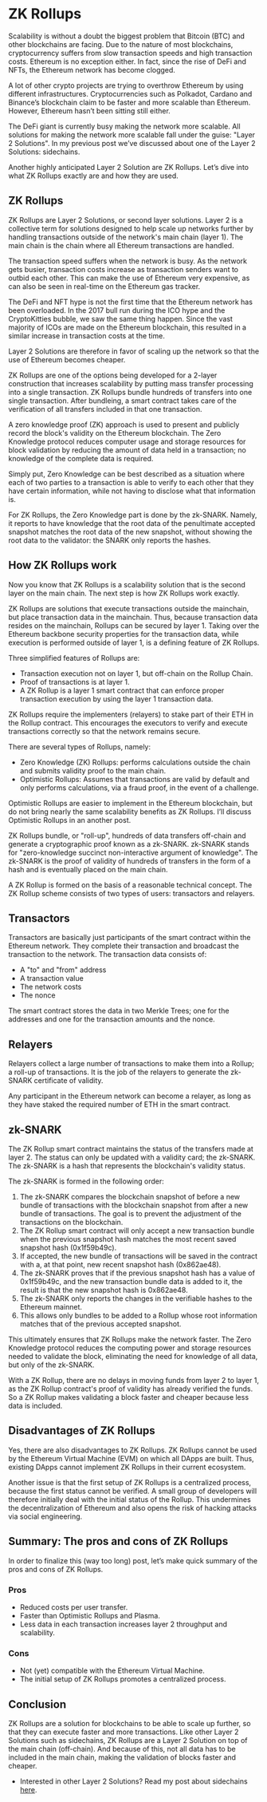 # ZK Rollups

Scalability is without a doubt the biggest problem that Bitcoin (BTC) and other blockchains are facing. Due to the nature of most blockchains, cryptocurrency suffers from slow transaction speeds and high transaction costs. Ethereum is no exception either. In fact, since the rise of DeFi and NFTs, the Ethereum network has become clogged.

A lot of other crypto projects are trying to overthrow Ethereum by using different infrastructures. Cryptocurrencies such as Polkadot, Cardano and Binance’s blockchain claim to be faster and more scalable than Ethereum. However, Ethereum hasn’t been sitting still either.

The DeFi giant is currently busy making the network more scalable. All solutions for making the network more scalable fall under the guise: "Layer 2 Solutions". In my previous post we’ve discussed about one of the Layer 2 Solutions: sidechains.

Another highly anticipated Layer 2 Solution are ZK Rollups. Let’s dive into what ZK Rollups exactly are and how they are used.

## ZK Rollups

ZK Rollups are Layer 2 Solutions, or second layer solutions. Layer 2 is a collective term for solutions designed to help scale up networks further by handling transactions outside of the network's main chain (layer 1). The main chain is the chain where all Ethereum transactions are handled.

The transaction speed suffers when the network is busy. As the network gets busier, transaction costs increase as transaction senders want to outbid each other. This can make the use of Ethereum very expensive, as can also be seen in real-time on the Ethereum gas tracker.

The DeFi and NFT hype is not the first time that the Ethereum network has been overloaded. In the 2017 bull run during the ICO hype and the CryptoKitties bubble, we saw the same thing happen. Since the vast majority of ICOs are made on the Ethereum blockchain, this resulted in a similar increase in transaction costs at the time.

Layer 2 Solutions are therefore in favor of scaling up the network so that the use of Ethereum becomes cheaper.

ZK Rollups are one of the options being developed for a 2-layer construction that increases scalability by putting mass transfer processing into a single transaction. ZK Rollups bundle hundreds of transfers into one single transaction. After bundleing, a smart contract takes care of the verification of all transfers included in that one transaction.

A zero knowledge proof (ZK) approach is used to present and publicly record the block's validity on the Ethereum blockchain. The Zero Knowledge protocol reduces computer usage and storage resources for block validation by reducing the amount of data held in a transaction; no knowledge of the complete data is required.

Simply put, Zero Knowledge can be best described as a situation where each of two parties to a transaction is able to verify to each other that they have certain information, while not having to disclose what that information is.

For ZK Rollups, the Zero Knowledge part is done by the zk-SNARK. Namely, it reports to have knowledge that the root data of the penultimate accepted snapshot matches the root data of the new snapshot, without showing the root data to the validator: the SNARK only reports the hashes.

## How ZK Rollups work

Now you know that ZK Rollups is a scalability solution that is the second layer on the main chain. The next step is how ZK Rollups work exactly.

ZK Rollups are solutions that execute transactions outside the mainchain, but place transaction data in the mainchain. Thus, because transaction data resides on the mainchain, Rollups can be secured by layer 1. Taking over the Ethereum backbone security properties for the transaction data, while execution is performed outside of layer 1, is a defining feature of ZK Rollups.

Three simplified features of Rollups are:

* Transaction execution not on layer 1, but off-chain on the Rollup Chain.
* Proof of transactions is at layer 1.
* A ZK Rollup is a layer 1 smart contract that can enforce proper transaction execution by using the layer 1 transaction data.

ZK Rollups require the implementers (relayers) to stake part of their ETH in the Rollup contract. This encourages the executors to verify and execute transactions correctly so that the network remains secure.

There are several types of Rollups, namely:

* Zero Knowledge (ZK) Rollups: performs calculations outside the chain and submits validity proof to the main chain.
* Optimistic Rollups: Assumes that transactions are valid by default and only performs calculations, via a fraud proof, in the event of a challenge.

Optimistic Rollups are easier to implement in the Ethereum blockchain, but do not bring nearly the same scalability benefits as ZK Rollups. I’ll discuss Optimistic Rollups in an another post.

ZK Rollups bundle, or "roll-up", hundreds of data transfers off-chain and generate a cryptographic proof known as a zk-SNARK. zk-SNARK stands for "zero-knowledge succinct non-interactive argument of knowledge". The zk-SNARK is the proof of validity of hundreds of transfers in the form of a hash and is eventually placed on the main chain.

A ZK Rollup is formed on the basis of a reasonable technical concept. The ZK Rollup scheme consists of two types of users: transactors and relayers.

## Transactors

Transactors are basically just participants of the smart contract within the Ethereum network. They complete their transaction and broadcast the transaction to the network. The transaction data consists of:

* A "to" and "from" address
* A transaction value
* The network costs
* The nonce

The smart contract stores the data in two Merkle Trees; one for the addresses and one for the transaction amounts and the nonce.

## Relayers

Relayers collect a large number of transactions to make them into a Rollup; a roll-up of transactions. It is the job of the relayers to generate the zk-SNARK certificate of validity.

Any participant in the Ethereum network can become a relayer, as long as they have staked the required number of ETH in the smart contract.

## zk-SNARK

The ZK Rollup smart contract maintains the status of the transfers made at layer 2. The status can only be updated with a validity card; the zk-SNARK. The zk-SNARK is a hash that represents the blockchain's validity status.

The zk-SNARK is formed in the following order:

1. The zk-SNARK compares the blockchain snapshot of before a new bundle of transactions with the blockchain snapshot from after a new bundle of transactions. The goal is to prevent the adjustment of the transactions on the blockchain.
2. The ZK Rollup smart contract will only accept a new transaction bundle when the previous snapshot hash matches the most recent saved snapshot hash (0x1f59b49c).
3. If accepted, the new bundle of transactions will be saved in the contract with a, at that point, new recent snapshot hash (0x862ae48).
4. The zk-SNARK proves that if the previous snapshot hash has a value of 0x1f59b49c, and the new transaction bundle data is added to it, the result is that the new snapshot hash is 0x862ae48.
5. The zk-SNARK only reports the changes in the verifiable hashes to the Ethereum mainnet.
6. This allows only bundles to be added to a Rollup whose root information matches that of the previous accepted snapshot.

This ultimately ensures that ZK Rollups make the network faster. The Zero Knowledge protocol reduces the computing power and storage resources needed to validate the block, eliminating the need for knowledge of all data, but only of the zk-SNARK.

With a ZK Rollup, there are no delays in moving funds from layer 2 to layer 1, as the ZK Rollup contract's proof of validity has already verified the funds. So a ZK Rollup makes validating a block faster and cheaper because less data is included.

## Disadvantages of ZK Rollups

Yes, there are also disadvantages to ZK Rollups. ZK Rollups cannot be used by the Ethereum Virtual Machine (EVM) on which all DApps are built. Thus, existing DApps cannot implement ZK Rollups in their current ecosystem.

Another issue is that the first setup of ZK Rollups is a centralized process, because the first status cannot be verified. A small group of developers will therefore initially deal with the initial status of the Rollup. This undermines the decentralization of Ethereum and also opens the risk of hacking attacks via social engineering.

## Summary: The pros and cons of ZK Rollups

In order to finalize this (way too long) post, let’s make quick summary of the pros and cons of ZK Rollups.

### Pros

* Reduced costs per user transfer.
* Faster than Optimistic Rollups and Plasma.
* Less data in each transaction increases layer 2 throughput and scalability.

### Cons

* Not (yet) compatible with the Ethereum Virtual Machine.
* The initial setup of ZK Rollups promotes a centralized process.

## Conclusion

ZK Rollups are a solution for blockchains to be able to scale up further, so that they can execute faster and more transactions. Like other Layer 2 Solutions such as sidechains, ZK Rollups are a Layer 2 Solution on top of the main chain (off-chain). And because of this, not all data has to be included in the main chain, making the validation of blocks faster and cheaper.

* Interested in other Layer 2 Solutions? Read my post about sidechains [here](https://www.reddit.com/r/CryptoCurrency/comments/nc3ck2/defi_explained_sidechains/).